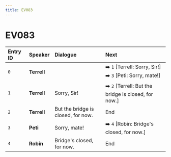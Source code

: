 ```yaml
---
title: EV083
---
```


# EV083


| Entry ID | Speaker | Dialogue | Next |
| :------- | :------ | :------- | :------------ |
| `0` | **Terrell** |  | ➡️ `1` \[Terrell: Sorry, Sir\!\]<br>➡️ `3` \[Peti: Sorry, mate\!\] |
| `1` | **Terrell** | Sorry, Sir\! | ➡️ `2` \[Terrell: But the bridge is closed, for now\.\] |
| `2` | **Terrell** | But the bridge is closed, for now\. | End |
| `3` | **Peti** | Sorry, mate\! | ➡️ `4` \[Robin: Bridge's closed, for now\.\] |
| `4` | **Robin** | Bridge's closed, for now\. | End |
